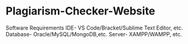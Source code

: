 # Plagiarism-Checker-Website
Software Requirements IDE- VS Code/Bracket/Sublime Text Editor, etc. Database- Oracle/MySQL/MongoDB,etc. Server- XAMPP/WAMPP, etc.
